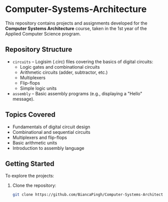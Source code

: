 # Computer-Systems-Architecture

This repository contains projects and assignments developed for the **Computer Systems Architecture** course, taken in the 1st year of the Applied Computer Science program.

## Repository Structure

- `circuits` – Logisim (.circ) files covering the basics of digital circuits:
  - Logic gates and combinational circuits
  - Arithmetic circuits (adder, subtractor, etc.)
  - Multiplexers
  - Flip-flops
  - Simple logic units
- `assembly` – Basic assembly programs (e.g., displaying a "Hello" message).

## Topics Covered

- Fundamentals of digital circuit design  
- Combinational and sequential circuits  
- Multiplexers and flip-flops  
- Basic arithmetic units  
- Introduction to assembly language  

## Getting Started

To explore the projects:

1. Clone the repository:
   ```bash
   git clone https://github.com/BiancaPingh/Computer-Systems-Architecture.git

